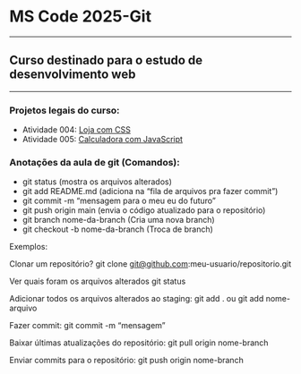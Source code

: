 # MS Code 2025-Git

---

## Curso destinado para o estudo de desenvolvimento web 

---

### Projetos legais do curso: 
- Atividade 004: [Loja com CSS](https://jp-pardinho.github.io/mscode-2025/atividades/atv004%20-%20Loja%20com%20CSS/)
- Atividade 005: [Calculadora com JavaScript](https://jp-pardinho.github.io/mscode-2025/atividades/atv005%20-%20Calculadora%20(JS)/)

### Anotações da aula de git (Comandos):

- git status (mostra os arquivos alterados)
- git add README.md (adiciona na “fila de arquivos pra fazer commit”)
- git commit -m “mensagem para o meu eu do futuro”
- git push origin main (envia o código atualizado para o repositório)
- git branch nome-da-branch (Cria uma nova branch)
- git checkout -b nome-da-branch (Troca de branch)

Exemplos: 

Clonar um repositório?
git clone git@github.com:meu-usuario/repositorio.git

Ver quais foram os arquivos alterados
git status

Adicionar todos os arquivos alterados ao staging:
git add . ou git add nome-arquivo

Fazer commit:
git commit -m “mensagem”

Baixar últimas atualizações do repositório:
git pull origin nome-branch

Enviar commits para o repositório:
git push origin nome-branch

